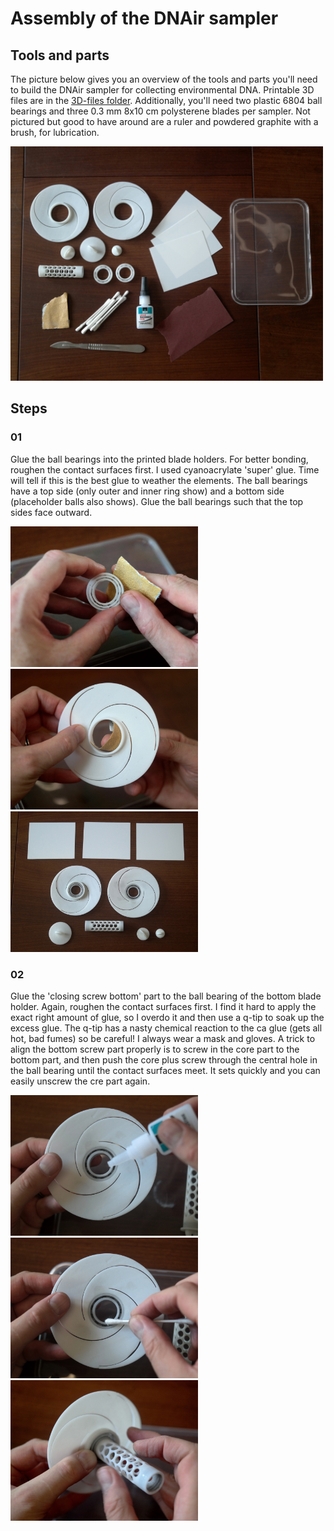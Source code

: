 # Assembly of the DNAir sampler
## Tools and parts
The picture below gives you an overview of the tools and parts you'll need to build the DNAir sampler for collecting environmental DNA. Printable 3D files are in the [3D-files folder](./3D-files). Additionally, you'll need two plastic 6804 ball bearings and three 0.3 mm 8x10 cm polysterene blades per sampler. Not pictured but good to have around are a ruler and powdered graphite with a brush, for lubrication.
<p align="left">
<img src="./Media/dnair-assembly-01.JPG" width=500>
</p>


## Steps

### 01
Glue the ball bearings into the printed blade holders. For better bonding, roughen the contact surfaces first. I used cyanoacrylate 'super' glue. Time will tell if this is the best glue to weather the elements. The ball bearings have a top side (only outer and inner ring show) and a bottom side (placeholder balls also shows). Glue the ball bearings such that the top sides face outward.
<p align="left">
<img src="./Media/dnair-assembly-02.JPG" width=300>
<img src="./Media/dnair-assembly-03.JPG" width=300>
<img src="./Media/dnair-assembly-06.JPG" width=300>
</p>

### 02
Glue the 'closing screw bottom' part to the ball bearing of the bottom blade holder. Again, roughen the contact surfaces first. I find it hard to apply the exact right amount of glue, so I overdo it and then use a q-tip to soak up the excess glue. The q-tip has a nasty chemical reaction to the ca glue (gets all hot, bad fumes) so be careful! I always wear a mask and gloves. A trick to align the bottom screw part properly is to screw in the core part to the bottom part, and then push the core plus screw through the central hole in the ball bearing until the contact surfaces meet. It sets quickly and you can easily unscrew the cre part again.
<p align="left">
<img src="./Media/dnair-assembly-09.JPG" width=300>
<img src="./Media/dnair-assembly-10.JPG" width=300>
<img src="./Media/dnair-assembly-13.JPG" width=300>
</p>

